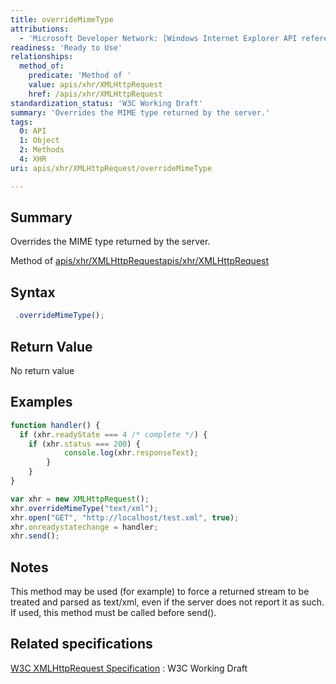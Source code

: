 ```yaml
---
title: overrideMimeType
attributions:
  - 'Microsoft Developer Network: [Windows Internet Explorer API reference Article](http://msdn.microsoft.com/en-us/library/ie/hh828809%28v=vs.85%29.aspx)'
readiness: 'Ready to Use'
relationships:
  method_of:
    predicate: 'Method of '
    value: apis/xhr/XMLHttpRequest
    href: /apis/xhr/XMLHttpRequest
standardization_status: 'W3C Working Draft'
summary: 'Overrides the MIME type returned by the server.'
tags:
  0: API
  1: Object
  2: Methods
  4: XHR
uri: apis/xhr/XMLHttpRequest/overrideMimeType

---
```

## Summary

Overrides the MIME type returned by the server.

Method of [apis/xhr/XMLHttpRequest](/apis/xhr/XMLHttpRequest)[apis/xhr/XMLHttpRequest](/apis/xhr/XMLHttpRequest)

## Syntax

``` js
 .overrideMimeType();
```

## Return Value

No return value

## Examples

``` js
function handler() {
  if (xhr.readyState === 4 /* complete */) {
    if (xhr.status === 200) {
            console.log(xhr.responseText);
        }
    }
}

var xhr = new XMLHttpRequest();
xhr.overrideMimeType("text/xml");
xhr.open("GET", "http://localhost/test.xml", true);
xhr.onreadystatechange = handler;
xhr.send();
```

## Notes

This method may be used (for example) to force a returned stream to be treated and parsed as text/xml, even if the server does not report it as such. If used, this method must be called before send().

## Related specifications

[W3C XMLHttpRequest Specification](http://www.w3.org/TR/XMLHttpRequest/)
:   W3C Working Draft
